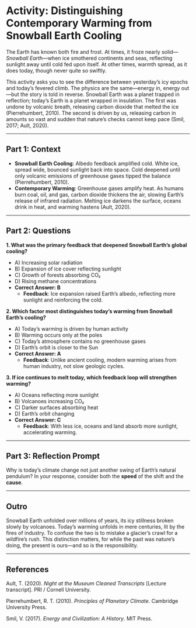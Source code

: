 # Activity: Distinguishing Contemporary Warming from Snowball Earth Cooling  

The Earth has known both fire and frost. At times, it froze nearly solid—*Snowball Earth*—when ice smothered continents and seas, reflecting sunlight away until cold fed upon itself. At other times, warmth spread, as it does today, though never quite so swiftly.  

This activity asks you to see the difference between yesterday’s icy epochs and today’s fevered climb. The physics are the same—energy in, energy out—but the story is told in reverse. Snowball Earth was a planet trapped in reflection; today’s Earth is a planet wrapped in insulation. The first was undone by volcanic breath, releasing carbon dioxide that melted the ice (Pierrehumbert, 2010). The second is driven by us, releasing carbon in amounts so vast and sudden that nature’s checks cannot keep pace (Smil, 2017; Ault, 2020).  

---

## Part 1: Context  

- **Snowball Earth Cooling**: Albedo feedback amplified cold. White ice, spread wide, bounced sunlight back into space. Cold deepened until only volcanic emissions of greenhouse gases tipped the balance (Pierrehumbert, 2010).  
- **Contemporary Warming**: Greenhouse gases amplify heat. As humans burn coal, oil, and gas, carbon dioxide thickens the air, slowing Earth’s release of infrared radiation. Melting ice darkens the surface, oceans drink in heat, and warming hastens (Ault, 2020).  

---

## Part 2: Questions  

**1. What was the primary feedback that deepened Snowball Earth’s global cooling?**  
- A) Increasing solar radiation  
- B) Expansion of ice cover reflecting sunlight  
- C) Growth of forests absorbing CO₂  
- D) Rising methane concentrations  
- **Correct Answer: B**  
  - **Feedback**: Ice expansion raised Earth’s albedo, reflecting more sunlight and reinforcing the cold.  

**2. Which factor most distinguishes today’s warming from Snowball Earth’s cooling?**  
- A) Today’s warming is driven by human activity  
- B) Warming occurs only at the poles  
- C) Today’s atmosphere contains no greenhouse gases  
- D) Earth’s orbit is closer to the Sun  
- **Correct Answer: A**  
  - **Feedback**: Unlike ancient cooling, modern warming arises from human industry, not slow geologic cycles.  

**3. If ice continues to melt today, which feedback loop will strengthen warming?**  
- A) Oceans reflecting more sunlight  
- B) Volcanoes increasing CO₂  
- C) Darker surfaces absorbing heat  
- D) Earth’s orbit changing  
- **Correct Answer: C**  
  - **Feedback**: With less ice, oceans and land absorb more sunlight, accelerating warming.  

---

## Part 3: Reflection Prompt  

Why is today’s climate change not just another swing of Earth’s natural pendulum? In your response, consider both the **speed** of the shift and the **cause**.  

---

## Outro  

Snowball Earth unfolded over millions of years, its icy stillness broken slowly by volcanoes. Today’s warming unfolds in mere centuries, lit by the fires of industry. To confuse the two is to mistake a glacier’s crawl for a wildfire’s rush. This distinction matters, for while the past was nature’s doing, the present is ours—and so is the responsibility.  

---

## References  

Ault, T. (2020). *Night at the Museum Cleaned Transcripts* [Lecture transcript]. PRI / Cornell University.  

Pierrehumbert, R. T. (2010). *Principles of Planetary Climate*. Cambridge University Press.  

Smil, V. (2017). *Energy and Civilization: A History*. MIT Press.  
